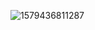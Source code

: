 

![1579436811287](C:/Users/Administrator/AppData/Roaming/Typora/typora-user-images/1579436811287.png)

